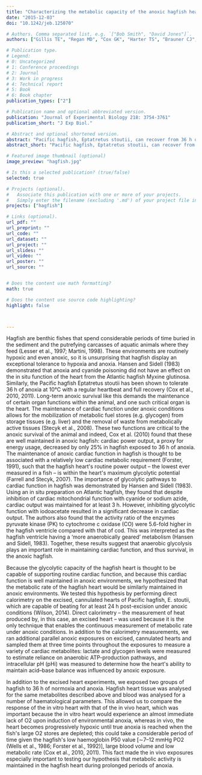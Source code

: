 ```yaml
---
title: "Characterizing the metabolic capacity of the anoxic hagfish heart."
date: "2015-12-03"
doi: "10.1242/jeb.125070"

# Authors. Comma separated list, e.g. `["Bob Smith", "David Jones"]`.
authors: ["Gillis TE", "Regan MD", "Cox GK", "Harter TS", "Brauner CJ", "Richards JG", "Farrell AP"]

# Publication type.
# Legend:
# 0: Uncategorized
# 1: Conference proceedings
# 2: Journal
# 3: Work in progress
# 4: Technical report
# 5: Book
# 6: Book chapter
publication_types: ["2"]

# Publication name and optional abbreviated version.
publication: "Journal of Experimental Biology 218: 3754-3761"
publication_short: "J Exp Biol." 

# Abstract and optional shortened version.
abstract: "Pacific hagfish, Eptatretus stoutii, can recover from 36 h of anoxia at 10°C. Such anoxia tolerance demands the mobilization of anaerobic fuels and the removal of metabolic wastes--processes that require a functional heart. The purpose of this study was to measure the metabolic response of the excised, cannulated hagfish heart to anoxia using direct calorimetry. These experiments were coupled with measurements of cardiac pH and metabolite concentrations, at multiple time points, to monitor acid-base balance and anaerobic ATP production. We also exposed hagfish to anoxia to compare the in vitro responses of the excised hearts with the in vivo responses. The calorimetry results revealed a significant reduction in the rate of metabolic heat production over the first hour of anoxia exposure, and a recovery over the subsequent 6 h. This response is likely attributable to a rapid anoxia-induced depression of aerobic ATP-production pathways followed by an upregulation of anaerobic ATP-production pathways such that the ATP production rate was restored to that measured in normoxia. Glycogen-depletion measurements suggest that metabolic processes were initially supported by glycolysis but that an alternative fuel source was used to support the sustained rates of ATP production. The maintenance of intracellular pH during anoxia indicates a remarkable ability of the myocytes to buffer/regulate protons and thus protect cardiac function. Altogether, these results illustrate that the low metabolic demand of the hagfish heart allows for near-routine levels of cardiac metabolism to be supported anaerobically. This is probably a significant contributor to the hagfish's exceptional anoxia tolerance."
abstract_short: "Pacific hagfish, Eptatretus stoutii, can recover from 36 h of anoxia at 10°C. Such anoxia tolerance demands the mobilization of anaerobic fuels and the removal of metabolic wastes--processes that require a functional heart. The purpose of this study was to measure the metabolic response of the excised, cannulated hagfish heart to anoxia using direct calorimetry. These experiments were coupled with measurements of cardiac pH and metabolite concentrations, at multiple time points, to monitor acid-base balance and anaerobic ATP production."

# Featured image thumbnail (optional)
image_preview: "hagfish.jpg"

# Is this a selected publication? (true/false)
selected: true

# Projects (optional).
#   Associate this publication with one or more of your projects.
#   Simply enter the filename (excluding '.md') of your project file in `content/project/`.
projects: ["hagfish"]

# Links (optional).
url_pdf: ""
url_preprint: ""
url_code: ""
url_dataset: ""
url_project: ""
url_slides: ""
url_video: ""
url_poster: ""
url_source: ""


# Does the content use math formatting?
math: true

# Does the content use source code highlighting?
highlight: false



---
```

Hagfish are benthic fishes that spend considerable periods of time buried in the sediment and the putrefying carcasses of aquatic animals where they feed (Lesser et al., 1997; Martini, 1998). These environments are routinely hypoxic and even anoxic, so it is unsurprising that hagfish display an exceptional tolerance to hypoxia and anoxia. Hansen and Sidell (1983) demonstrated that anoxia and cyanide poisoning did not have an effect on the in situ function of the heart from the Atlantic hagfish Myxine glutinosa. Similarly, the Pacific hagfish Eptatretus stoutii has been shown to tolerate 36 h of anoxia at 10°C with a regular heartbeat and full recovery (Cox et al., 2010, 2011). Long-term anoxic survival like this demands the maintenance of certain organ functions within the animal, and one such critical organ is the heart. The maintenance of cardiac function under anoxic conditions allows for the mobilization of metabolic fuel stores (e.g. glycogen) from storage tissues (e.g. liver) and the removal of waste from metabolically active tissues (Stecyk et al., 2008). These two functions are critical to the anoxic survival of the animal and indeed, Cox et al. (2010) found that these are well maintained in anoxic hagfish: cardiac power output, a proxy for energy usage, decreased by only 25% in hagfish exposed to 36 h of anoxia. The maintenance of anoxic cardiac function in hagfish is thought to be associated with a relatively low cardiac metabolic requirement (Forster, 1991), such that the hagfish heart's routine power output – the lowest ever measured in a fish – is within the heart's maximum glycolytic potential (Farrell and Stecyk, 2007). The importance of glycolytic pathways to cardiac function in hagfish was demonstrated by Hansen and Sidell (1983). Using an in situ preparation on Atlantic hagfish, they found that despite inhibition of cardiac mitochondrial function with cyanide or sodium azide, cardiac output was maintained for at least 3 h. However, inhibiting glycolytic function with iodoacetate resulted in a significant decrease in cardiac output. The authors also found that the activity ratio of the enzymes pyruvate kinase (PK) to cytochrome c oxidase (CO) were 5.6-fold higher in the hagfish ventricle compared with that of cod. This was interpreted as the hagfish ventricle having a ‘more anaerobically geared’ metabolism (Hansen and Sidell, 1983). Together, these results suggest that anaerobic glycolysis plays an important role in maintaining cardiac function, and thus survival, in the anoxic hagfish.

Because the glycolytic capacity of the hagfish heart is thought to be capable of supporting routine cardiac function, and because this cardiac function is well maintained in anoxic environments, we hypothesized that the metabolic rate of the hagfish heart would be similarly maintained in anoxic environments. We tested this hypothesis by performing direct calorimetry on the excised, cannulated hearts of Pacific hagfish, E. stoutii, which are capable of beating for at least 24 h post-excision under anoxic conditions (Wilson, 2014). Direct calorimetry – the measurement of heat produced by, in this case, an excised heart – was used because it is the only technique that enables the continuous measurement of metabolic rate under anoxic conditions. In addition to the calorimetry measurements, we ran additional parallel anoxic exposures on excised, cannulated hearts and sampled them at three time points throughout the exposures to measure a variety of cardiac metabolites: lactate and glycogen levels were measured to estimate reliance on anaerobic ATP-production pathways, and intracellular pH (pHi) was measured to determine how the heart's ability to maintain acid–base balance was influenced by anoxic exposure.

In addition to the excised heart experiments, we exposed two groups of hagfish to 36 h of normoxia and anoxia. Hagfish heart tissue was analysed for the same metabolites described above and blood was analysed for a number of haematological parameters. This allowed us to compare the response of the in vitro heart with that of the in vivo heart, which was important because the in vitro heart would experience an almost immediate lack of O2 upon induction of environmental anoxia, whereas in vivo, the heart becomes progressively hypoxic until true anoxia is reached when the fish's large O2 stores are depleted; this could take a considerable period of time given the hagfish's low haemoglobin P50 value [∼7–12 mmHg PO2 (Wells et al., 1986; Forster et al., 1992)], large blood volume and low metabolic rate (Cox et al., 2010, 2011). This fact made the in vivo exposures especially important to testing our hypothesis that metabolic activity is maintained in the hagfish heart during prolonged periods of anoxia. 
